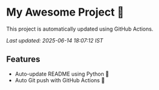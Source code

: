 # My Awesome Project 🚀

This project is automatically updated using GitHub Actions.

_Last updated: 2025-06-14 18:07:12 IST_

## Features
- Auto-update README using Python 🐍
- Auto Git push with GitHub Actions 🤖
